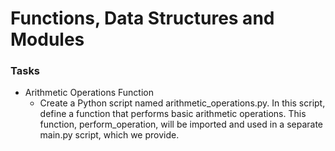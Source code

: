 # Functions, Data Structures and Modules 
### Tasks

- Arithmetic Operations Function 
  - Create a Python script named arithmetic_operations.py. In this script, define a function that performs basic arithmetic operations. This function, perform_operation, will be imported and used in a separate main.py script, which we provide.